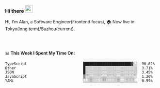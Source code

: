 ### Hi there <img src="https://media.giphy.com/media/hvRJCLFzcasrR4ia7z/giphy.gif" width="25px">

<!-- ![visitors](https://visitor-badge.glitch.me/badge?page_id=dislfyer.dislfyer) -->

Hi, I'm Alan, a Software Engineer(Frontend focus), 🏠 Now live in Tokyo(long term)/Suzhou(current).

<br/>
<br/>

📊 **This Week I Spent My Time On:**


<!--START_SECTION:waka-->

```text
TypeScript                          ██████████████████████▓░░  90.62%
Other                               █░░░░░░░░░░░░░░░░░░░░░░░░  3.71%
JSON                                █░░░░░░░░░░░░░░░░░░░░░░░░  3.45%
JavaScript                          ▒░░░░░░░░░░░░░░░░░░░░░░░░  1.26%
YAML                                ░░░░░░░░░░░░░░░░░░░░░░░░░  0.59%
```

<!--END_SECTION:waka-->

<!--
**About Me:**
 -->
